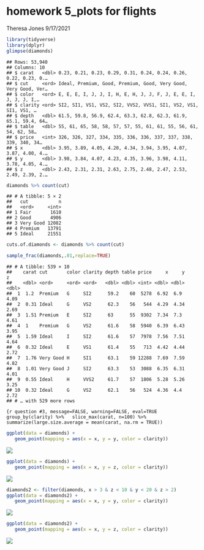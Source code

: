 homework 5\_plots for flights
================
Theresa Jones
9/17/2021

``` r
library(tidyverse)
library(dplyr)
glimpse(diamonds)
```

    ## Rows: 53,940
    ## Columns: 10
    ## $ carat   <dbl> 0.23, 0.21, 0.23, 0.29, 0.31, 0.24, 0.24, 0.26, 0.22, 0.23, 0.…
    ## $ cut     <ord> Ideal, Premium, Good, Premium, Good, Very Good, Very Good, Ver…
    ## $ color   <ord> E, E, E, I, J, J, I, H, E, H, J, J, F, J, E, E, I, J, J, J, I,…
    ## $ clarity <ord> SI2, SI1, VS1, VS2, SI2, VVS2, VVS1, SI1, VS2, VS1, SI1, VS1, …
    ## $ depth   <dbl> 61.5, 59.8, 56.9, 62.4, 63.3, 62.8, 62.3, 61.9, 65.1, 59.4, 64…
    ## $ table   <dbl> 55, 61, 65, 58, 58, 57, 57, 55, 61, 61, 55, 56, 61, 54, 62, 58…
    ## $ price   <int> 326, 326, 327, 334, 335, 336, 336, 337, 337, 338, 339, 340, 34…
    ## $ x       <dbl> 3.95, 3.89, 4.05, 4.20, 4.34, 3.94, 3.95, 4.07, 3.87, 4.00, 4.…
    ## $ y       <dbl> 3.98, 3.84, 4.07, 4.23, 4.35, 3.96, 3.98, 4.11, 3.78, 4.05, 4.…
    ## $ z       <dbl> 2.43, 2.31, 2.31, 2.63, 2.75, 2.48, 2.47, 2.53, 2.49, 2.39, 2.…

``` r
diamonds %>% count(cut)
```

    ## # A tibble: 5 × 2
    ##   cut           n
    ##   <ord>     <int>
    ## 1 Fair       1610
    ## 2 Good       4906
    ## 3 Very Good 12082
    ## 4 Premium   13791
    ## 5 Ideal     21551

``` r
cuts.of.diamonds <- diamonds %>% count(cut)
```

``` r
sample_frac(diamonds,.01,replace=TRUE)
```

    ## # A tibble: 539 × 10
    ##    carat cut       color clarity depth table price     x     y     z
    ##    <dbl> <ord>     <ord> <ord>   <dbl> <dbl> <int> <dbl> <dbl> <dbl>
    ##  1  1.2  Premium   G     SI2      59.2    60  5278  6.92  6.9   4.09
    ##  2  0.31 Ideal     G     VS2      62.3    56   544  4.29  4.34  2.69
    ##  3  1.51 Premium   E     SI2      63      55  9302  7.34  7.3   4.61
    ##  4  1    Premium   G     VS2      61.6    58  5940  6.39  6.43  3.95
    ##  5  1.59 Ideal     I     SI2      61.6    57  7978  7.56  7.51  4.64
    ##  6  0.32 Ideal     E     VS1      61.4    55   713  4.42  4.44  2.72
    ##  7  1.76 Very Good H     SI1      63.1    59 12288  7.69  7.59  4.82
    ##  8  1.01 Very Good J     SI2      63.3    53  3088  6.35  6.31  4.01
    ##  9  0.55 Ideal     H     VVS2     61.7    57  1806  5.28  5.26  3.25
    ## 10  0.32 Ideal     G     VS2      62.1    56   524  4.36  4.4   2.72
    ## # … with 529 more rows

`{r question #3, message=FALSE, warning=FALSE, eval=TRUE   group_by(clarity) %>%   slice_max(carat, n=100) %>%   summarize(large.size.average = mean(carat, na.rm = TRUE))`

``` r
ggplot(data = diamonds) +
   geom_point(mapping = aes(x = x, y = y, color = clarity))
```

![](homework_5--working-with-diamonds-and-dplyr_files/figure-gfm/question%20#4-1.png)<!-- -->

``` r
ggplot(data = diamonds) +
   geom_point(mapping = aes(x = x, y = z, color = clarity))
```

![](homework_5--working-with-diamonds-and-dplyr_files/figure-gfm/question%20#4-2.png)<!-- -->

``` r
diamonds2 <- filter(diamonds, x > 3 & z < 10 & y < 20 & z > 2)
ggplot(data = diamonds2) +
   geom_point(mapping = aes(x = x, y = y, color = clarity))
```

![](homework_5--working-with-diamonds-and-dplyr_files/figure-gfm/question%20#5-1.png)<!-- -->

``` r
ggplot(data = diamonds2) +
   geom_point(mapping = aes(x = x, y = z, color = clarity))
```

![](homework_5--working-with-diamonds-and-dplyr_files/figure-gfm/question%20#5-2.png)<!-- -->
